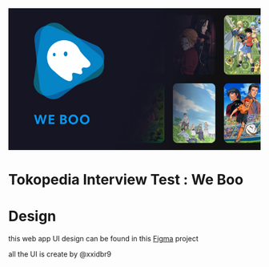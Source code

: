 <img src="./.github/misc/Banner.jpg">

# Tokopedia Interview Test : We Boo

# Design

this web app UI design can be found in this [Figma](https://www.figma.com/file/i3E4rIDPw8ftkmLhOsFoHp/WeBoo-App?node-id=3%3A181) project

all the UI is create by @xxidbr9
